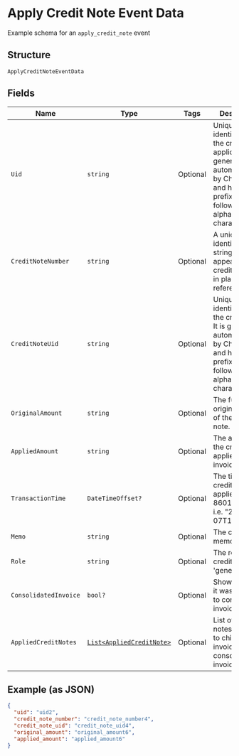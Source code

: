 
# Apply Credit Note Event Data

Example schema for an `apply_credit_note` event

## Structure

`ApplyCreditNoteEventData`

## Fields

| Name | Type | Tags | Description |
|  --- | --- | --- | --- |
| `Uid` | `string` | Optional | Unique identifier for the credit note application. It is generated automatically by Chargify and has the prefix "cdt_" followed by alphanumeric characters. |
| `CreditNoteNumber` | `string` | Optional | A unique, identifying string that appears on the credit note and in places it is referenced. |
| `CreditNoteUid` | `string` | Optional | Unique identifier for the credit note. It is generated automatically by Chargify and has the prefix "cn_" followed by alphanumeric characters. |
| `OriginalAmount` | `string` | Optional | The full, original amount of the credit note. |
| `AppliedAmount` | `string` | Optional | The amount of the credit note applied to invoice. |
| `TransactionTime` | `DateTimeOffset?` | Optional | The time the credit note was applied, in ISO 8601 format, i.e. "2019-06-07T17:20:06Z" |
| `Memo` | `string` | Optional | The credit note memo. |
| `Role` | `string` | Optional | The role of the credit note (e.g. 'general') |
| `ConsolidatedInvoice` | `bool?` | Optional | Shows whether it was applied to consolidated invoice or not |
| `AppliedCreditNotes` | [`List<AppliedCreditNote>`](../../doc/models/applied-credit-note.md) | Optional | List of credit notes applied to children invoices (if consolidated invoice) |

## Example (as JSON)

```json
{
  "uid": "uid2",
  "credit_note_number": "credit_note_number4",
  "credit_note_uid": "credit_note_uid4",
  "original_amount": "original_amount6",
  "applied_amount": "applied_amount6"
}
```

